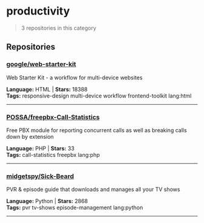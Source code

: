 # productivity

> 3 repositories in this category

## Repositories

### [google/web-starter-kit](https://github.com/google/web-starter-kit)

Web Starter Kit - a workflow for multi-device websites

**Language:** HTML | **Stars:** 18388  
**Tags:** responsive-design multi-device workflow frontend-toolkit lang:html 

---

### [POSSA/freepbx-Call-Statistics](https://github.com/POSSA/freepbx-Call-Statistics)

Free PBX module for reporting concurrent calls as well as breaking calls down by extension

**Language:** PHP | **Stars:** 33  
**Tags:** call-statistics freepbx lang:php 

---

### [midgetspy/Sick-Beard](https://github.com/midgetspy/Sick-Beard)

PVR & episode guide that downloads and manages all your TV shows

**Language:** Python | **Stars:** 2868  
**Tags:** pvr tv-shows episode-management lang:python 

---

